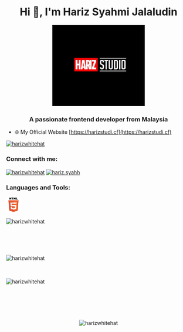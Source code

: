 <h1 align="center">Hi 👋, I'm Hariz Syahmi Jalaludin</h1>
<p align="center"</p><img src="img/photo1.jpg" width="50%" alt="harizwhitehat"/>
<h3 align="center">A passionate frontend developer from Malaysia</h3>

- 🌐 My Official Website [https://harizstudi.cf](https://harizstudi.cf)

<p align="left"> <a href="https://github.com/ryo-ma/github-profile-trophy"><img src="https://github-profile-trophy.vercel.app/?username=harizwhitehat" alt="harizwhitehat" /></a> </p>

<h3 align="left">Connect with me:</h3>
<p align="left">
<a href="https://fb.com/harizwhitehat" target="blank"><img align="center" src="https://raw.githubusercontent.com/rahuldkjain/github-profile-readme-generator/master/src/images/icons/Social/facebook.svg" alt="harizwhitehat" height="30" width="40" /></a>
<a href="https://instagram.com/hariz.syahh" target="blank"><img align="center" src="https://raw.githubusercontent.com/rahuldkjain/github-profile-readme-generator/master/src/images/icons/Social/instagram.svg" alt="hariz.syahh" height="30" width="40" /></a>
</p>

<h3 align="left">Languages and Tools:</h3>

<p align="left"> <a href="https://www.w3.org/html/" target="_blank" rel="noreferrer"> <img src="https://raw.githubusercontent.com/devicons/devicon/master/icons/html5/html5-original-wordmark.svg" alt="html5" width="40" height="40"/> </a> </p>

<p><img align="left" src="https://github-readme-stats.vercel.app/api/top-langs?username=harizwhitehat&show_icons=true&locale=en&layout=compact" alt="harizwhitehat" /></p><br><br><br><br><br>

<p><img align="center" src="https://github-readme-stats.vercel.app/api?username=harizwhitehat&show_icons=true&locale=en" alt="harizwhitehat" /></p><br>

<p><img align="center" src="https://github-readme-streak-stats.herokuapp.com/?user=harizwhitehat&" alt="harizwhitehat" /></p><br><br><br><br>

<p align="center"> <img src="https://komarev.com/ghpvc/?username=harizwhitehat&label=Profile%20views&color=0e75b6&style=plastic" alt="harizwhitehat" /> </p>
